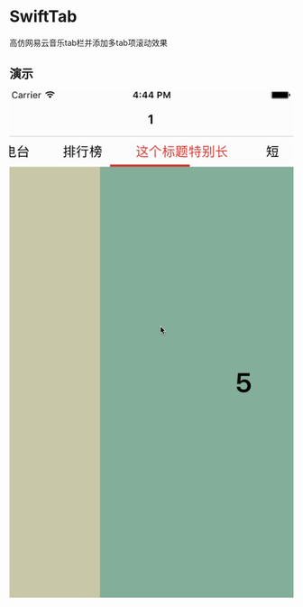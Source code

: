 # SwiftTab
高仿网易云音乐tab栏并添加多tab项滚动效果
## 演示
![演示](https://github.com/akrio714/SwiftTab/blob/master/image/tabDemo.gif)  

